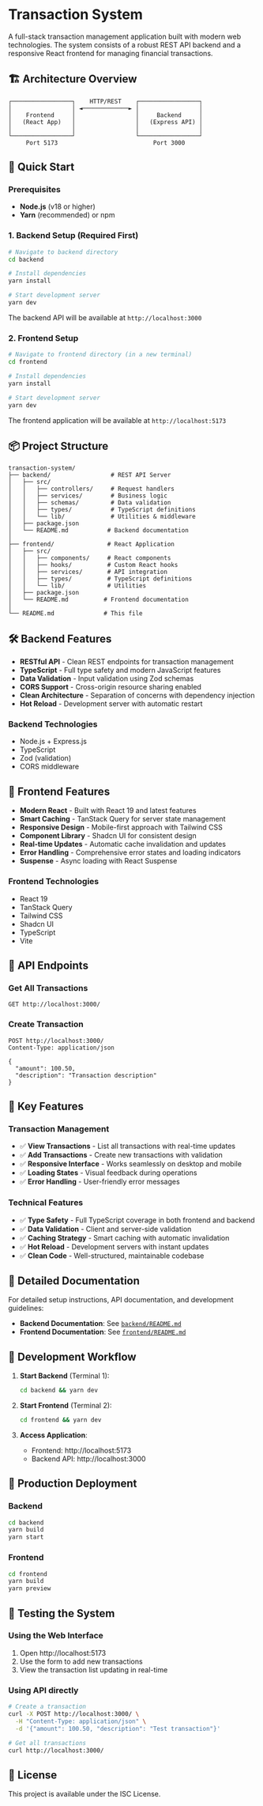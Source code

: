 # Transaction System

A full-stack transaction management application built with modern web technologies. The system consists of a robust REST API backend and a responsive React frontend for managing financial transactions.

## 🏗️ Architecture Overview

```
┌─────────────────┐    HTTP/REST    ┌─────────────────┐
│                 │ ◄─────────────► │                 │
│    Frontend     │                 │     Backend     │
│   (React App)   │                 │   (Express API) │
│                 │                 │                 │
└─────────────────┘                 └─────────────────┘
     Port 5173                           Port 3000
```

## 🚀 Quick Start

### Prerequisites

- **Node.js** (v18 or higher)
- **Yarn** (recommended) or npm

### 1. Backend Setup (Required First)

```bash
# Navigate to backend directory
cd backend

# Install dependencies
yarn install

# Start development server
yarn dev
```

The backend API will be available at `http://localhost:3000`

### 2. Frontend Setup

```bash
# Navigate to frontend directory (in a new terminal)
cd frontend

# Install dependencies
yarn install

# Start development server
yarn dev
```

The frontend application will be available at `http://localhost:5173`

## 📦 Project Structure

```
transaction-system/
├── backend/                 # REST API Server
│   ├── src/
│   │   ├── controllers/     # Request handlers
│   │   ├── services/        # Business logic
│   │   ├── schemas/         # Data validation
│   │   ├── types/           # TypeScript definitions
│   │   └── lib/             # Utilities & middleware
│   ├── package.json
│   └── README.md           # Backend documentation
│
├── frontend/               # React Application
│   ├── src/
│   │   ├── components/     # React components
│   │   ├── hooks/          # Custom React hooks
│   │   ├── services/       # API integration
│   │   ├── types/          # TypeScript definitions
│   │   └── lib/            # Utilities
│   ├── package.json
│   └── README.md          # Frontend documentation
│
└── README.md              # This file
```

## 🛠️ Backend Features

- **RESTful API** - Clean REST endpoints for transaction management
- **TypeScript** - Full type safety and modern JavaScript features
- **Data Validation** - Input validation using Zod schemas
- **CORS Support** - Cross-origin resource sharing enabled
- **Clean Architecture** - Separation of concerns with dependency injection
- **Hot Reload** - Development server with automatic restart

### Backend Technologies

- Node.js + Express.js
- TypeScript
- Zod (validation)
- CORS middleware

## 🎨 Frontend Features

- **Modern React** - Built with React 19 and latest features
- **Smart Caching** - TanStack Query for server state management
- **Responsive Design** - Mobile-first approach with Tailwind CSS
- **Component Library** - Shadcn UI for consistent design
- **Real-time Updates** - Automatic cache invalidation and updates
- **Error Handling** - Comprehensive error states and loading indicators
- **Suspense** - Async loading with React Suspense

### Frontend Technologies

- React 19
- TanStack Query
- Tailwind CSS
- Shadcn UI
- TypeScript
- Vite

## 🔌 API Endpoints

### Get All Transactions

```http
GET http://localhost:3000/
```

### Create Transaction

```http
POST http://localhost:3000/
Content-Type: application/json

{
  "amount": 100.50,
  "description": "Transaction description"
}
```

## 🎯 Key Features

### Transaction Management

- ✅ **View Transactions** - List all transactions with real-time updates
- ✅ **Add Transactions** - Create new transactions with validation
- ✅ **Responsive Interface** - Works seamlessly on desktop and mobile
- ✅ **Loading States** - Visual feedback during operations
- ✅ **Error Handling** - User-friendly error messages

### Technical Features

- ✅ **Type Safety** - Full TypeScript coverage in both frontend and backend
- ✅ **Data Validation** - Client and server-side validation
- ✅ **Caching Strategy** - Smart caching with automatic invalidation
- ✅ **Hot Reload** - Development servers with instant updates
- ✅ **Clean Code** - Well-structured, maintainable codebase

## 📖 Detailed Documentation

For detailed setup instructions, API documentation, and development guidelines:

- **Backend Documentation**: See [`backend/README.md`](./backend/README.md)
- **Frontend Documentation**: See [`frontend/README.md`](./frontend/README.md)

## 🔧 Development Workflow

1. **Start Backend** (Terminal 1):

   ```bash
   cd backend && yarn dev
   ```

2. **Start Frontend** (Terminal 2):

   ```bash
   cd frontend && yarn dev
   ```

3. **Access Application**:
   - Frontend: http://localhost:5173
   - Backend API: http://localhost:3000

## 🚀 Production Deployment

### Backend

```bash
cd backend
yarn build
yarn start
```

### Frontend

```bash
cd frontend
yarn build
yarn preview
```

## 🧪 Testing the System

### Using the Web Interface

1. Open http://localhost:5173
2. Use the form to add new transactions
3. View the transaction list updating in real-time

### Using API directly

```bash
# Create a transaction
curl -X POST http://localhost:3000/ \
  -H "Content-Type: application/json" \
  -d '{"amount": 100.50, "description": "Test transaction"}'

# Get all transactions
curl http://localhost:3000/
```

## 📝 License

This project is available under the ISC License.
